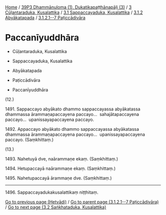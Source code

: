
[Home](/) / [39P3 Dhammānuloma (1), Dukatikapaṭṭhānapāḷi (3)](../../../...md) / [3 Cūḷantaraduka, Kusalattika](../../...md) / [3.1 Sappaccayaduka, Kusalattika](../...md) / [3.1.2 Abyākatapada](...md) / [3.1.2.1--7 Paṭiccādivāra](../39P3/3/3.1/3.1.2/3.1.2.1--7.md)

# Paccanīyuddhāra

* Cūḷantaraduka, Kusalattika

* Sappaccayaduka, Kusalattika

* Abyākatapada

* Paṭiccādivāra

* Paccanīyuddhāra

(12.)

1491\. Sappaccayo abyākato dhammo sappaccayassa abyākatassa dhammassa ārammaṇapaccayena paccayo…  sahajātapaccayena paccayo…  upanissayapaccayena paccayo.

1492\. Appaccayo abyākato dhammo sappaccayassa abyākatassa dhammassa ārammaṇapaccayena paccayo…  upanissayapaccayena paccayo. (Saṃkhittaṃ.)

(13.)

1493\. Nahetuyā dve, naārammaṇe ekaṃ. (Saṃkhittaṃ.)

1494\. Hetupaccayā naārammaṇe ekaṃ. (Saṃkhittaṃ.)

1495\. Nahetupaccayā ārammaṇe dve. (Saṃkhittaṃ.)

---

1496\. Sappaccayadukakusalattikaṃ niṭṭhitaṃ.



[Go to previous page (Hetvādi)](Paccayacatukka/Hetvadi.md) / [Go to parent page (3.1.2.1--7 Paṭiccādivāra)](../39P3/3/3.1/3.1.2/3.1.2.1--7.md) / [Go to next page (3.2 Saṅkhataduka, Kusalattika)](../../../3.2.md)


